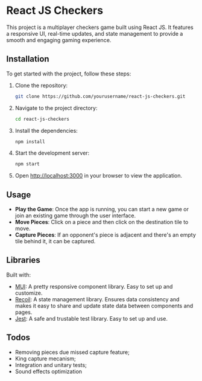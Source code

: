 # React JS Checkers

This project is a multiplayer checkers game built using React JS. It features a responsive UI, real-time updates, and state management to provide a smooth and engaging gaming experience.


## Installation

To get started with the project, follow these steps:

1. Clone the repository:
    ```bash
    git clone https://github.com/yourusername/react-js-checkers.git
    ```

2. Navigate to the project directory:
    ```bash
    cd react-js-checkers
    ```

3. Install the dependencies:
    ```bash
    npm install
    ```

4. Start the development server:
    ```bash
    npm start
    ```

5. Open [http://localhost:3000](http://localhost:3000) in your browser to view the application.


## Usage

- **Play the Game**: Once the app is running, you can start a new game or join an existing game through the user interface.
- **Move Pieces**: Click on a piece and then click on the destination tile to move.
- **Capture Pieces**: If an opponent's piece is adjacent and there's an empty tile behind it, it can be captured.


## Libraries
Built with: 
- [MUI](https://mui.com/): A pretty responsive component library. Easy to set up and customize.
- [Recoil](https://recoiljs.org/): A state management library. Ensures data consistency and makes it easy to share and update state data between components and pages.
- [Jest](https://jestjs.io/): A safe and trustable test library. Easy to set up and use.

## Todos
- Removing pieces due missed capture feature;
- King capture mecanism;
- Integration and unitary tests;
- Sound effects optimization
